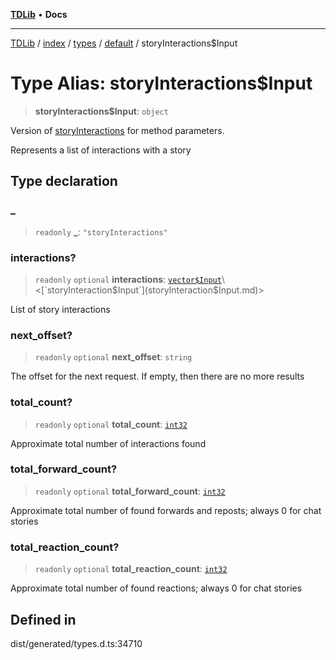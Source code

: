 [**TDLib**](../../../../../../README.md) • **Docs**

***

[TDLib](../../../../../../modules.md) / [index](../../../../../README.md) / [types](../../../README.md) / [default](../README.md) / storyInteractions$Input

# Type Alias: storyInteractions$Input

> **storyInteractions$Input**: `object`

Version of [storyInteractions](storyInteractions.md) for method parameters.

Represents a list of interactions with a story

## Type declaration

### \_

> `readonly` **\_**: `"storyInteractions"`

### interactions?

> `readonly` `optional` **interactions**: [`vector$Input`](vector$Input.md)\<[`storyInteraction$Input`](storyInteraction$Input.md)\>

List of story interactions

### next\_offset?

> `readonly` `optional` **next\_offset**: `string`

The offset for the next request. If empty, then there are no more results

### total\_count?

> `readonly` `optional` **total\_count**: [`int32`](int32.md)

Approximate total number of interactions found

### total\_forward\_count?

> `readonly` `optional` **total\_forward\_count**: [`int32`](int32.md)

Approximate total number of found forwards and reposts; always 0 for chat stories

### total\_reaction\_count?

> `readonly` `optional` **total\_reaction\_count**: [`int32`](int32.md)

Approximate total number of found reactions; always 0 for chat stories

## Defined in

dist/generated/types.d.ts:34710
